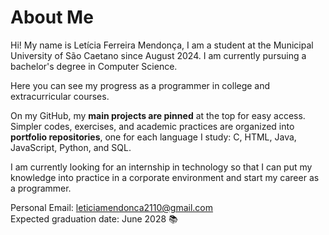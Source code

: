 # About Me

Hi! My name is Letícia Ferreira Mendonça, I am a student at the Municipal University of São Caetano since August 2024. I am currently pursuing a bachelor's degree in Computer Science.

Here you can see my progress as a programmer in college and extracurricular courses.

On my GitHub, my **main projects are pinned** at the top for easy access. Simpler codes, exercises, and academic practices are organized into **portfolio repositories**, one for each language I study: C, HTML, Java, JavaScript, Python, and SQL.

I am currently looking for an internship in technology so that I can put my knowledge into practice in a corporate environment and start my career as a programmer.

Personal Email: leticiamendonca2110@gmail.com  
Expected graduation date: June 2028 📚

